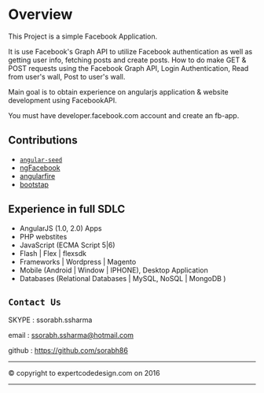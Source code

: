 # Overview 
This Project is a simple Facebook Application. 

It is use Facebook's Graph API to utilize Facebook authentication as well as getting user info, fetching posts and create posts. How to do make GET & POST requests using the Facebook Graph API, Login Authentication, Read from user's wall, Post to user's wall.

Main goal is to obtain experience on angularjs application & website development using FacebookAPI.

You must have developer.facebook.com account and create an fb-app.

## Contributions
* [`angular-seed`](https://github.com/angular/angular-seed)
* [ngFacebook](https://github.com/AlmogBaku/ngFacebook)
* [angularfire](https://github.com/firebase/angularfire)
* [bootstap](https://getbootstrap.com/docs/3.3/)

## Experience in full SDLC
* AngularJS (1.0, 2.0) Apps
* PHP webstites
* JavaScript (ECMA Script 5|6)
* Flash | Flex | flexsdk
* Frameworks | Wordpress | Magento 
* Mobile (Android | Window | IPHONE), Desktop Application
* Databases (Relational Databases | MySQL, NoSQL | MongoDB )
## `Contact Us`
SKYPE : ssorabh.ssharma

email : ssorabh.ssharma@hotmail.com

github : https://github.com/sorabh86

-----------

© copyright to expertcodedesign.com on 2016 

-----------